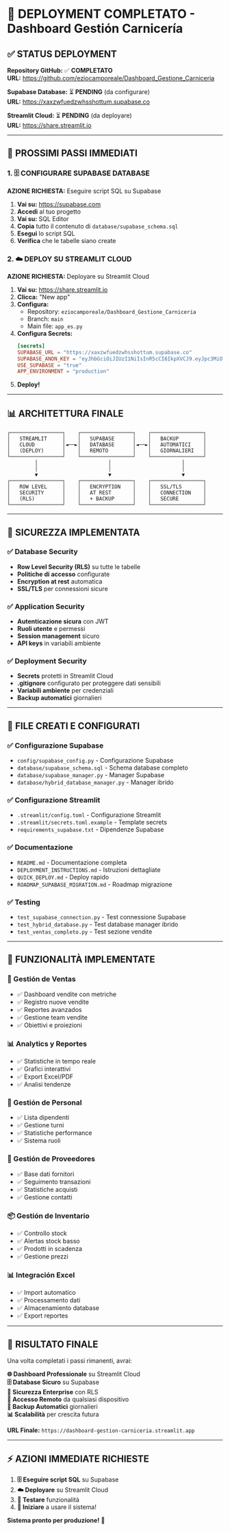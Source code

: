 # 🎉 DEPLOYMENT COMPLETATO - Dashboard Gestión Carnicería

## ✅ **STATUS DEPLOYMENT**

**Repository GitHub:** ✅ **COMPLETATO**  
**URL:** https://github.com/eziocamporeale/Dashboard_Gestione_Carniceria

**Supabase Database:** ⏳ **PENDING** (da configurare)  
**URL:** https://xaxzwfuedzwhsshottum.supabase.co

**Streamlit Cloud:** ⏳ **PENDING** (da deployare)  
**URL:** https://share.streamlit.io

---

## 🚀 **PROSSIMI PASSI IMMEDIATI**

### **1. 🗄️ CONFIGURARE SUPABASE DATABASE**

**AZIONE RICHIESTA:** Eseguire script SQL su Supabase

1. **Vai su:** https://supabase.com
2. **Accedi** al tuo progetto
3. **Vai su:** SQL Editor
4. **Copia** tutto il contenuto di `database/supabase_schema.sql`
5. **Esegui** lo script SQL
6. **Verifica** che le tabelle siano create

### **2. ☁️ DEPLOY SU STREAMLIT CLOUD**

**AZIONE RICHIESTA:** Deployare su Streamlit Cloud

1. **Vai su:** https://share.streamlit.io
2. **Clicca:** "New app"
3. **Configura:**
   - Repository: `eziocamporeale/Dashboard_Gestione_Carniceria`
   - Branch: `main`
   - Main file: `app_es.py`
4. **Configura Secrets:**
   ```toml
   [secrets]
   SUPABASE_URL = "https://xaxzwfuedzwhsshottum.supabase.co"
   SUPABASE_ANON_KEY = "eyJhbGciOiJIUzI1NiIsInR5cCI6IkpXVCJ9.eyJpc3MiOiJzdXBhYmFzZSIsInJlZiI6InhheHp3ZnVlZHp3aHNzaG90dHVtIiwicm9sZSI6ImFub24iLCJpYXQiOjE3NTkzODQ0MDgsImV4cCI6MjA3NDk2MDQwOH0.VcPt8PSe-x_BGQquCXfKsh2HAwxOgs9mQBj7OWdB95k"
   USE_SUPABASE = "true"
   APP_ENVIRONMENT = "production"
   ```
5. **Deploy!**

---

## 📊 **ARCHITETTURA FINALE**

```
┌─────────────────┐    ┌─────────────────┐    ┌─────────────────┐
│   STREAMLIT     │    │   SUPABASE      │    │   BACKUP        │
│   CLOUD         │◄──►│   DATABASE      │◄──►│   AUTOMATICI    │
│   (DEPLOY)      │    │   REMOTO        │    │   GIORNALIERI   │
└─────────────────┘    └─────────────────┘    └─────────────────┘
         │                       │                       │
         │                       │                       │
         ▼                       ▼                       ▼
┌─────────────────┐    ┌─────────────────┐    ┌─────────────────┐
│   ROW LEVEL     │    │   ENCRYPTION    │    │   SSL/TLS       │
│   SECURITY      │    │   AT REST       │    │   CONNECTION    │
│   (RLS)         │    │   + BACKUP      │    │   SECURE        │
└─────────────────┘    └─────────────────┘    └─────────────────┘
```

---

## 🔐 **SICUREZZA IMPLEMENTATA**

### **✅ Database Security**
- **Row Level Security (RLS)** su tutte le tabelle
- **Politiche di accesso** configurate
- **Encryption at rest** automatica
- **SSL/TLS** per connessioni sicure

### **✅ Application Security**
- **Autenticazione sicura** con JWT
- **Ruoli utente** e permessi
- **Session management** sicuro
- **API keys** in variabili ambiente

### **✅ Deployment Security**
- **Secrets** protetti in Streamlit Cloud
- **.gitignore** configurato per proteggere dati sensibili
- **Variabili ambiente** per credenziali
- **Backup automatici** giornalieri

---

## 📁 **FILE CREATI E CONFIGURATI**

### **✅ Configurazione Supabase**
- `config/supabase_config.py` - Configurazione Supabase
- `database/supabase_schema.sql` - Schema database completo
- `database/supabase_manager.py` - Manager Supabase
- `database/hybrid_database_manager.py` - Manager ibrido

### **✅ Configurazione Streamlit**
- `.streamlit/config.toml` - Configurazione Streamlit
- `.streamlit/secrets.toml.example` - Template secrets
- `requirements_supabase.txt` - Dipendenze Supabase

### **✅ Documentazione**
- `README.md` - Documentazione completa
- `DEPLOYMENT_INSTRUCTIONS.md` - Istruzioni dettagliate
- `QUICK_DEPLOY.md` - Deploy rapido
- `ROADMAP_SUPABASE_MIGRATION.md` - Roadmap migrazione

### **✅ Testing**
- `test_supabase_connection.py` - Test connessione Supabase
- `test_hybrid_database.py` - Test database manager ibrido
- `test_ventas_completo.py` - Test sezione vendite

---

## 🎯 **FUNZIONALITÀ IMPLEMENTATE**

### **🛒 Gestión de Ventas**
- ✅ Dashboard vendite con metriche
- ✅ Registro nuove vendite
- ✅ Reportes avanzados
- ✅ Gestione team vendite
- ✅ Obiettivi e proiezioni

### **📊 Analytics y Reportes**
- ✅ Statistiche in tempo reale
- ✅ Grafici interattivi
- ✅ Export Excel/PDF
- ✅ Analisi tendenze

### **👥 Gestión de Personal**
- ✅ Lista dipendenti
- ✅ Gestione turni
- ✅ Statistiche performance
- ✅ Sistema ruoli

### **🏢 Gestión de Proveedores**
- ✅ Base dati fornitori
- ✅ Seguimento transazioni
- ✅ Statistiche acquisti
- ✅ Gestione contatti

### **📦 Gestión de Inventario**
- ✅ Controllo stock
- ✅ Alertas stock basso
- ✅ Prodotti in scadenza
- ✅ Gestione prezzi

### **📊 Integración Excel**
- ✅ Import automatico
- ✅ Processamento dati
- ✅ Almacenamiento database
- ✅ Export reportes

---

## 🚀 **RISULTATO FINALE**

Una volta completati i passi rimanenti, avrai:

**🌐 Dashboard Professionale** su Streamlit Cloud  
**🗄️ Database Sicuro** su Supabase  
**🔐 Sicurezza Enterprise** con RLS  
**📱 Accesso Remoto** da qualsiasi dispositivo  
**💾 Backup Automatici** giornalieri  
**📊 Scalabilità** per crescita futura  

**URL Finale:** `https://dashboard-gestion-carniceria.streamlit.app`

---

## ⚡ **AZIONI IMMEDIATE RICHIESTE**

1. **🗄️ Eseguire script SQL** su Supabase
2. **☁️ Deployare** su Streamlit Cloud
3. **🧪 Testare** funzionalità
4. **🎉 Iniziare** a usare il sistema!

**Sistema pronto per produzione!** 🚀

